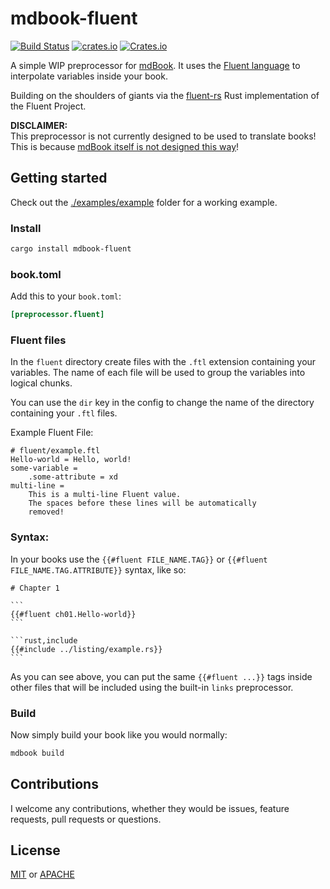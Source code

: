 # mdbook-fluent

[![Build Status](https://github.com/JakubKoralewski/mdbook-fluent/workflows/CI/badge.svg)](https://github.com/JakubKoralewski/mdbook-fluent/actions?workflow=CI)
[![crates.io](https://img.shields.io/crates/v/mdbook-fluent.svg)](https://crates.io/crates/mdbook)
[![Crates.io](https://img.shields.io/crates/l/mdbook-fluent)](./LICENSE)


A simple WIP preprocessor for [mdBook](https://github.com/rust-lang/mdBook).
It uses the [Fluent language](https://projectfluent.org/) to interpolate
variables inside your book. 

Building on the shoulders of giants via
the [fluent-rs](https://github.com/projectfluent/fluent-rs) Rust implementation
of the Fluent Project.

**DISCLAIMER:**  
This preprocessor is not currently designed to be used to translate 
books! This is because [mdBook itself is not designed this way](https://github.com/rust-lang/mdBook/issues/146#issuecomment-354759316)!

## Getting started

Check out the [./examples/example](./examples/example) folder for
a working example.

### Install

```bash
cargo install mdbook-fluent
```

### book.toml

Add this to your `book.toml`:
```toml
[preprocessor.fluent]
```

### Fluent files

In the `fluent` directory create files with the `.ftl`
extension containing your variables. The name of each file
will be used to group the variables into logical chunks. 

You can use the `dir` key in the config to change the name of the directory containing
your `.ftl` files.

Example Fluent File:

```ftl
# fluent/example.ftl
Hello-world = Hello, world!
some-variable =
    .some-attribute = xd
multi-line =
    This is a multi-line Fluent value.
    The spaces before these lines will be automatically
    removed!
```

### Syntax:

In your books use the `{{#fluent FILE_NAME.TAG}}`
or `{{#fluent FILE_NAME.TAG.ATTRIBUTE}}` syntax, like so:

    # Chapter 1

    ```
    {{#fluent ch01.Hello-world}}
    ```

    ```rust,include
    {{#include ../listing/example.rs}}
    ```

As you can see above, you can put the same `{{#fluent ...}}` tags
inside other files that will be included using the built-in `links` preprocessor.

### Build

Now simply build your book like you would normally:

```bash
mdbook build
```

## Contributions

I welcome any contributions, whether they would be issues,
feature requests, pull requests or questions.

## License

[MIT](./LICENSE) or [APACHE](LICENSE-APACHE)
